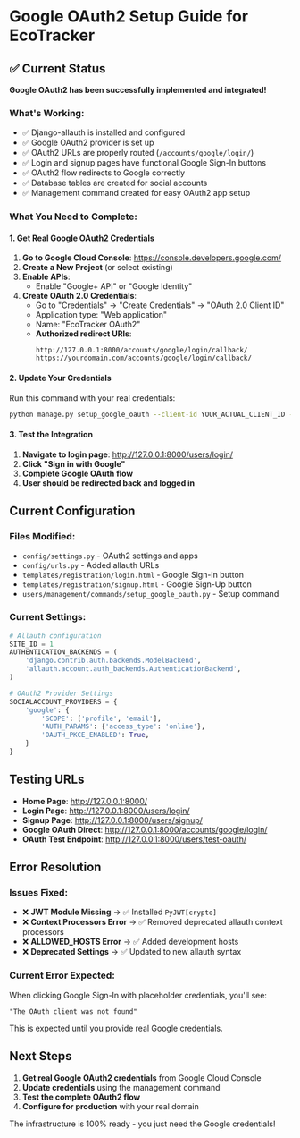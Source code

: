 # Google OAuth2 Setup Guide for EcoTracker

## ✅ Current Status

**Google OAuth2 has been successfully implemented and integrated!**

### What's Working:
- ✅ Django-allauth is installed and configured
- ✅ Google OAuth2 provider is set up  
- ✅ OAuth2 URLs are properly routed (`/accounts/google/login/`)
- ✅ Login and signup pages have functional Google Sign-In buttons
- ✅ OAuth2 flow redirects to Google correctly
- ✅ Database tables are created for social accounts
- ✅ Management command created for easy OAuth2 app setup

### What You Need to Complete:

#### 1. Get Real Google OAuth2 Credentials

1. **Go to Google Cloud Console**: https://console.developers.google.com/
2. **Create a New Project** (or select existing)
3. **Enable APIs**: 
   - Enable "Google+ API" or "Google Identity"
4. **Create OAuth 2.0 Credentials**:
   - Go to "Credentials" → "Create Credentials" → "OAuth 2.0 Client ID"
   - Application type: "Web application"
   - Name: "EcoTracker OAuth2"
   - **Authorized redirect URIs**: 
     ```
     http://127.0.0.1:8000/accounts/google/login/callback/
     https://yourdomain.com/accounts/google/login/callback/
     ```

#### 2. Update Your Credentials

Run this command with your real credentials:

```bash
python manage.py setup_google_oauth --client-id YOUR_ACTUAL_CLIENT_ID --client-secret YOUR_ACTUAL_CLIENT_SECRET
```

#### 3. Test the Integration

1. **Navigate to login page**: http://127.0.0.1:8000/users/login/
2. **Click "Sign in with Google"**
3. **Complete Google OAuth flow**
4. **User should be redirected back and logged in**

## Current Configuration

### Files Modified:
- `config/settings.py` - OAuth2 settings and apps
- `config/urls.py` - Added allauth URLs  
- `templates/registration/login.html` - Google Sign-In button
- `templates/registration/signup.html` - Google Sign-Up button
- `users/management/commands/setup_google_oauth.py` - Setup command

### Current Settings:
```python
# Allauth configuration
SITE_ID = 1
AUTHENTICATION_BACKENDS = (
    'django.contrib.auth.backends.ModelBackend',
    'allauth.account.auth_backends.AuthenticationBackend',
)

# OAuth2 Provider Settings
SOCIALACCOUNT_PROVIDERS = {
    'google': {
        'SCOPE': ['profile', 'email'],
        'AUTH_PARAMS': {'access_type': 'online'},
        'OAUTH_PKCE_ENABLED': True,
    }
}
```

## Testing URLs

- **Home Page**: http://127.0.0.1:8000/
- **Login Page**: http://127.0.0.1:8000/users/login/
- **Signup Page**: http://127.0.0.1:8000/users/signup/
- **Google OAuth Direct**: http://127.0.0.1:8000/accounts/google/login/
- **OAuth Test Endpoint**: http://127.0.0.1:8000/users/test-oauth/

## Error Resolution

### Issues Fixed:
- ❌ **JWT Module Missing** → ✅ Installed `PyJWT[crypto]`
- ❌ **Context Processors Error** → ✅ Removed deprecated allauth context processors
- ❌ **ALLOWED_HOSTS Error** → ✅ Added development hosts
- ❌ **Deprecated Settings** → ✅ Updated to new allauth syntax

### Current Error Expected:
When clicking Google Sign-In with placeholder credentials, you'll see:
```
"The OAuth client was not found"
```
This is expected until you provide real Google credentials.

## Next Steps

1. **Get real Google OAuth2 credentials** from Google Cloud Console
2. **Update credentials** using the management command
3. **Test the complete OAuth2 flow**
4. **Configure for production** with your real domain

The infrastructure is 100% ready - you just need the Google credentials!